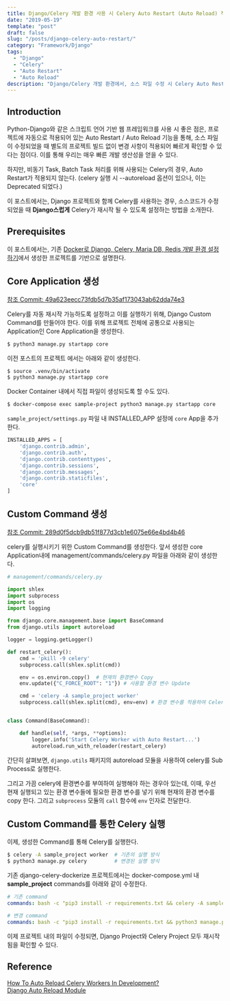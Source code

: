 ```yaml
---
title: Django/Celery 개발 환경 사용 시 Celery Auto Restart (Auto Reload) 적용하기
date: "2019-05-19"
template: "post"
draft: false
slug: "/posts/django-celery-auto-restart/"
category: "Framework/Django"
tags:
  - "Django"
  - "Celery"
  - "Auto Restart"
  - "Auto Reload"
description: "Django/Celery 개발 환경에서, 소스 파일 수정 시 Celery Auto Restart/Reload 적용하기"
---
```



## Introduction

Python-Django와 같은 스크립트 언어 기반 웹 프레임워크를 사용 시 좋은 점은, 
프로젝트에 자동으로 적용되어 있는 Auto Restart / Auto Reload 기능을 통해, 소스 파일이 수정되었을 때 별도의 프로젝트 빌드 없이 
변경 사항이 적용되어 빠르게 확인할 수 있다는 점이다. 이를 통해 우리는 매우 빠른 개발 생산성을 얻을 수 있다. 

하지만, 비동기 Task, Batch Task 처리를 위해 사용되는 Celery의 경우, Auto Restart가 적용되지 않는다. 
(celery 실행 시 --autoreload 옵션이 있으나, 이는 Deprecated 되었다.)

이 포스트에서는, Django 프로젝트와 함께 Celery를 사용하는 경우, 소스코드가 수정 되었을 때 **Django스럽게** Celery가 재시작 될 수 있도록 설정하는 방법을 소개한다. 


## Prerequisites

이 포스트에서는, 기존 [Docker로 Django, Celery, Maria DB, Redis 개발 환경 설정하기](/posts/django-celery-mariadb-redis-docker/)에서 생성한 프로젝트를 기반으로 설명한다. 

 
## Core Application 생성

[참조 Commit: 49a623eecc73fdb5d7b35af173043ab62dda74e3](https://github.com/khtinsoft/django-celery-dockerize/commit/49a623eecc73fdb5d7b35af173043ab62dda74e3)

Celery를 자동 재시작 가능하도록 설정하고 이를 실행하기 위해, Django Custom Command를 만들어야 한다. 이를 위해 프로젝트 전체에 공통으로 사용되는 Application인 Core Application을 생성한다.

```bash
$ python3 manage.py startapp core
```

이전 포스트의 프로젝트 에서는 아래와 같이 생성한다.
```bash
$ source .venv/bin/activate
$ python3 manage.py startapp core
```

Docker Container 내에서 직접 파일이 생성되도록 할 수도 있다. 
```bash
$ docker-compose exec sample-project python3 manage.py startapp core
```

`sample_project/settings.py` 파일 내 INSTALLED_APP 설정에 `core` App을 추가한다.
```python
INSTALLED_APPS = [
    'django.contrib.admin',
    'django.contrib.auth',
    'django.contrib.contenttypes',
    'django.contrib.sessions',
    'django.contrib.messages',
    'django.contrib.staticfiles',
    'core'
]
```

## Custom Command 생성

[참조 Commit: 289d0f5dcb9db51f877d3cb1e6075e66e4bd4b46](https://github.com/khtinsoft/django-celery-dockerize/commit/289d0f5dcb9db51f877d3cb1e6075e66e4bd4b46)

celery를 실행시키기 위한 Custom Command를 생성한다. 
앞서 생성한 core Application내에 management/commands/celery.py 파일을 아래와 같이 생성한다.

```python
# management/commands/celery.py

import shlex
import subprocess
import os
import logging

from django.core.management.base import BaseCommand
from django.utils import autoreload

logger = logging.getLogger()

def restart_celery():
    cmd = 'pkill -9 celery'
    subprocess.call(shlex.split(cmd))

    env = os.environ.copy()  # 현재의 환경변수 Copy
    env.update({"C_FORCE_ROOT": "1"}) # 사용할 환경 변수 Update

    cmd = 'celery -A sample_project worker'
    subprocess.call(shlex.split(cmd), env=env) # 환경 변수를 적용하여 Celery 실행


class Command(BaseCommand):

    def handle(self, *args, **options):
        logger.info('Start Celery Worker with Auto Restart...')
        autoreload.run_with_reloader(restart_celery)
```
간단히 살펴보면, `django.utils` 패키지의 autoreload 모듈을 사용하여 celery를 Sub Process로 실행한다. 

그리고 가끔 celery에 환경변수를 부여하여 실행해야 하는 경우아 있는데, 이때, 우선 현재 실행되고 있는 환경 변수들에 필요한 환경 변수를 넣기 위해 현재의 환경 변수를 copy 한다. 그리고 `subprocess` 모듈의 `call` 함수에 `env` 인자로 전달한다. 


## Custom Command를 통한 Celery 실행

이제, 생성한 Command를 통해 Celery를 실행한다. 

```bash
$ celery -A sample_project worker  # 기존의 실행 방식
$ python3 manage.py celery         # 변경된 실행 방식
```

기존 django-celery-dockerize 프로젝트에서는 docker-compose.yml 내 **sample_project** commands를 아래와 같이 수정한다. 

```yml
# 기존 command
commands: bash -c "pip3 install -r requirements.txt && celery -A sample_project worker"

# 변경 command
commands: bash -c "pip3 install -r requirements.txt && python3 manage.py celery"
```

이제 프로젝트 내의 파일이 수정되면, Django Project와 Celery Project 모두 재시작 됨을 확인할 수 있다. 

## Reference

[How To Auto Reload Celery Workers In Development?](https://avilpage.com/2017/05/how-to-auto-reload-celery-workers-in-development.html)  
[Django Auto Reload Module](https://github.com/django/django/blob/master/django/utils/autoreload.py)



